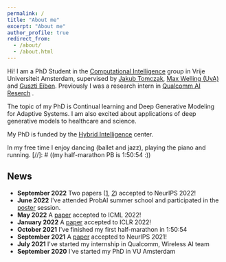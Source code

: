 ```yaml
---
permalink: /
title: "About me"
excerpt: "About me"
author_profile: true
redirect_from:
  - /about/
  - /about.html
---
```


Hi! I am a PhD Student in the [Computational Intelligence](https://cs.vu.nl/ci/) group in Vrije Universiteit Amsterdam, supervised by [Jakub Tomczak](https://jmtomczak.github.io/), [Max Welling (UvA)](https://staff.fnwi.uva.nl/m.welling/) and [Guszti Eiben](https://www.cs.vu.nl/~gusz/).
Previously I was a research intern in  [Qualcomm AI Reserch](https://www.qualcomm.com/research/artificial-intelligence/ai-research) .

The topic of my PhD is Continual learning and Deep Generative Modeling for Adaptive Systems.
I am also excited about applications of deep generative models to healthcare and science.

My PhD is funded by the [Hybrid Intelligence](https://www.hybrid-intelligence-centre.nl/) center.

In my free time I enjoy dancing (ballet and jazz), playing the piano and running.
[//]: # (&#40;my half-marathon PB is 1:50:54 :&#41;)


## News
* **September 2022** Two papers ([1](https://arxiv.org/abs/2203.09940), [2](https://arxiv.org/abs/2206.00070)) accepted to NeurIPS 2022!
* **June 2022** I've attended ProbAI summer school and participated in the [poster](https://akuzina.github.io/files/ProbAI_poster.pdf) session. 
* **May 2022** A [paper](https://arxiv.org/abs/2206.14069) accepted to ICML 2022!
* **January 2022** A [paper](https://arxiv.org/abs/2102.02611) accepted to ICLR 2022!
* **October 2021** I've finished my first half-marathon in 1:50:54
* **September 2021** A [paper](https://arxiv.org/abs/1908.11853) accepted to NeurIPS 2021!
* **July 2021** I've started my internship in Qualcomm, Wireless AI team
* **September 2020** I've started my PhD in VU Amsterdam